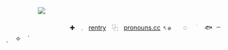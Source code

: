             ![](https://64.media.tumblr.com/7430f2befa843864b4ea911c4f11b166/3b408ace742f5d6c-2b/s2048x3072_c0,0,99833,99704/cf30e8f2510f4ec3e70c7f80fd9d6f42ffe173bb.gif)
        
                        ✚　𓈒ㅤ[rentry](https://rentry.co/ii18)ㅤ⿻ㅤ[pronouns.cc](https://pronouns.cc/@mefon) ৎ
                        ꭷ　　◌ 　  ׁ  　🐟　  ͡ ⠀　  ۪ 　 ✧　  ֗ 
